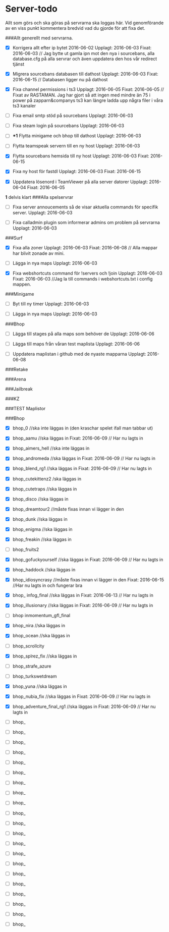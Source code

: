 # Server-todo
Allt som görs och ska göras på servrarna ska loggas här. Vid genomförande av en viss punkt kommentera bredvid vad du gjorde för att fixa det.

###Allt generellt med servrarna.

- [x] Korrigera allt efter ip bytet 2016-06-02   Upplagt: 2016-06-03 Fixat: 2016-06-03 // Jag bytte ut gamla ipn mot den nya i sourcebans, alla database.cfg på alla servrar och även uppdatera den hos vår redirect tjänst 

- [x]  Migrera sourcebans databasen till dathost   Upplagt: 2016-06-03 Fixat: 2016-06-15 // Databasen ligger nu på dathost

- [x] Fixa channel permissions i ts3 Upplagt: 2016-06-05 Fixat: 2016-06-05 // Fixat av RASTAMAN. Jag har gjort så att ingen med mindre än 75 i power på zapparn&companys ts3 kan längre ladda upp några filer i våra ts3 kanaler  

- [ ] Fixa email smtp stöd på sourcebans   Upplagt: 2016-06-03

- [ ] Fixa steam login på sourcebans   Upplagt: 2016-06-03

- [ ] __*1__ Flytta minigame och bhop till dathost  Upplagt: 2016-06-03 

- [ ] Flytta teamspeak servern till en ny host   Upplagt: 2016-06-03

- [x] Flytta sourcebans hemsida till ny host   Upplagt: 2016-06-03 Fixat: 2016-06-15

- [x] Fixa ny host för fastdl  Upplagt: 2016-06-03 Fixat: 2016-06-15

- [x] Uppdatera lösenord i TeamViewer på alla server datorer  Upplagt: 2016-06-04 Fixat: 2016-06-05

__1__ delvis klart
###Alla spelservrar

- [ ] Fixa server annoucements så de visar aktuella commands för specifik server.  Upplagt: 2016-06-03

- [ ] Fixa calladmin plugin som informerar admins om problem på servrarna  Upplagt: 2016-06-03

###Surf

- [x] Fixa alla zoner  Upplagt: 2016-06-03 Fixat: 2016-06-08 // Alla mappar har blivit zonade av mini.

- [ ] Lägga in nya maps  Upplagt: 2016-06-03

- [x] Fixa webshortcuts command för !servers och !join   Upplagt: 2016-06-03 Fixat: 2016-06-03 //Jag la till commands i webshortcuts.txt i config mappen.

###Minigame

- [ ] Byt till ny timer  Upplagt: 2016-06-03

- [ ] Lägga in nya maps  Upplagt: 2016-06-03

###Bhop

- [ ] Lägga till stages på alla maps som behöver de Upplagt: 2016-06-06

- [ ] Lägga till maps från våran test maplista   Upplagt: 2016-06-06

- [ ] Uppdatera maplistan i github med de nyaste mapparna Upplagt: 2016-06-08

###Retake

###Arena

###Jailbreak

###KZ


###TEST Maplistor

###Bhop
- [x] bhop_0 //ska inte läggas in (den kraschar spelet ifall man tabbar ut)
- [x] bhop_aamu //ska läggas in Fixat: 2016-06-09 // Har nu lagts in
- [x] bhop_aimers_hell //ska inte läggas in
- [x] bhop_andromeda //ska läggas in Fixat: 2016-06-09 // Har nu lagts in
- [x] bhop_blend_rg1 //ska läggas in Fixat: 2016-06-09 // Har nu lagts in
- [x] bhop_cutekittenz2 /ska läggas in
- [x] bhop_cutetraps //ska läggas in
- [x] bhop_disco //ska läggas in
- [x] bhop_dreamtour2 //måste fixas innan vi lägger in den
- [x] bhop_dunk //ska läggas in
- [x] bhop_enigma //ska läggas in
- [x] bhop_freakin //ska läggas in
- [ ] bhop_fruits2
- [x] bhop_gofuckyourself //ska läggas in Fixat: 2016-06-09 // Har nu lagts in
- [x] bhop_haddock //ska läggas in
- [x] bhop_idiosyncrasy //måste fixas innan vi lägger in den Fixat: 2016-06-15 //Har nu lagts in och fungerar bra
- [x] bhop_ infog_final //ska läggas in Fixat: 2016-06-13 // Har nu lagts in
- [x] bhop_illusionary //ska läggas in Fixat: 2016-06-09 // Har nu lagts in
- [ ] bhop inmomentum_gfl_final
- [x] bhop_nira //ska läggas in
- [x] bhop_ocean //ska läggas in
- [ ] bhop_scrollcity
- [x] bhop_splrez_fix //ska läggas in
- [ ] bhop_strafe_azure
- [ ] bhop_turkswetdream
- [x] bhop_yuna //ska läggas in 
- [x] bhop_nubia_fix //ska läggas in Fixat: 2016-06-09 // Har nu lagts in
- [x] bhop_adventure_final_rg1 //ska läggas in Fixat: 2016-06-09 // Har nu lagts in
- [ ] bhop_
- [ ] bhop_
- [ ] bhop_
- [ ] bhop_
- [ ] bhop_
- [ ] bhop_
- [ ] bhop_
- [ ] bhop_
- [ ] bhop_
- [ ] bhop_
- [ ] bhop_
- [ ] bhop_
- [ ] bhop_
- [ ] bhop_
- [ ] bhop_
- [ ] bhop_
- [ ] bhop_
- [ ] bhop_
- [ ] bhop_
- [ ] bhop_
- [ ] bhop_

